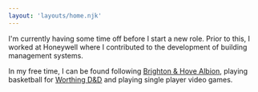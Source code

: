 ```yaml
---
layout: 'layouts/home.njk'
---
```


I'm currently having some time off before I start a new role. Prior to this, I worked at Honeywell where I contributed to the development of building management systems.

In my free time, I can be found following [Brighton & Hove Albion](https://www.brightonandhovealbion.com/), playing basketball for [Worthing D&D](https://www.danddbasketball.co.uk/) and playing single player video games.
